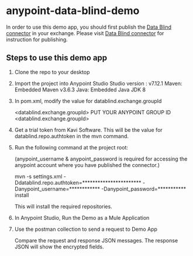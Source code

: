 # anypoint-data-blind-demo

In order to use this demo app, you should first publish the [Data Blind connector](https://github.com/mjegann5/anypoint-data-blind-connector) in your exchange. Please visit [Data Blind connector](https://github.com/mjegann5/anypoint-data-blind-connector) for instruction for publishing.

## Steps to use this demo app

1. Clone the repo to your desktop

2. Import the project into Anypoint Studio 
        Studio version : v7.12.1
        Maven: Embedded Maven v3.6.3
        Java: Embedded Java JDK 8

3. In pom.xml, modify the value for datablind.exchange.groupId

    <datablind.exchange.groupId> PUT YOUR ANYPOINT GROUP ID <datablind.exchange.groupId>

4. Get a trial token from Kavi Software. This will be the value for datablind.repo.authtoken in the mvn command.

5. Run the following command at the project root:
   
   (anypoint_username & anypoint_password is required for accessing the anypoint account where you have published the connector.)

    mvn -s settings.xml -Ddatablind.repo.authtoken=*********************** -Danypoint_username=************ -Danypoint_password=*********** install

    This will install the required repositories.

6. In Anypoint Studio, Run the Demo as a Mule Application

7. Use the postman collection to send a request to Demo App

    Compare the request and response JSON messages. The response JSON will show the encrypted fields. 
